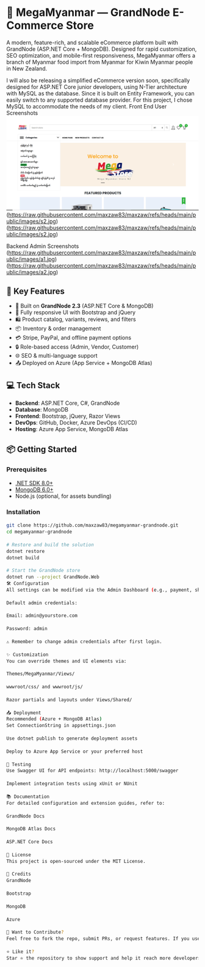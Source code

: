 # 🛒 MegaMyanmar — GrandNode E-Commerce Store

A modern, feature-rich, and scalable eCommerce platform built with GrandNode (ASP.NET Core + MongoDB). Designed for rapid customization, SEO optimization, and mobile-first responsiveness, MegaMyanmar offers a branch of Myanmar food import from Myanmar for Kiwin Myanmar people in New Zealand.

I will also be releasing a simplified eCommerce version soon, specifically designed for ASP.NET Core junior developers, using N-Tier architecture with MySQL as the database. Since it is built on Entity Framework, you can easily switch to any supported database provider. For this project, I chose MySQL to accommodate the needs of my client. 
Front End User Screenshots
![MegaMyanmar Screenshot](https://raw.githubusercontent.com/maxzaw83/maxzaw/refs/heads/main/public/images/s1.jpg)
(https://raw.githubusercontent.com/maxzaw83/maxzaw/refs/heads/main/public/images/s2.jpg)
(https://raw.githubusercontent.com/maxzaw83/maxzaw/refs/heads/main/public/images/s2.jpg)


Backend Admin Screenshots
(https://raw.githubusercontent.com/maxzaw83/maxzaw/refs/heads/main/public/images/a1.jpg)
(https://raw.githubusercontent.com/maxzaw83/maxzaw/refs/heads/main/public/images/a2.jpg)


## 🚀 Key Features

- 🧱 Built on **GrandNode 2.3** (ASP.NET Core & MongoDB)
- 🎨 Fully responsive UI with Bootstrap and jQuery
- 🛍️ Product catalog, variants, reviews, and filters
- 📦 Inventory & order management
- 💳 Stripe, PayPal, and offline payment options
- 🔒 Role-based access (Admin, Vendor, Customer)
- 🌐 SEO & multi-language support
- 📤 Deployed on Azure (App Service + MongoDB Atlas)

## 💻 Tech Stack

- **Backend**: ASP.NET Core, C#, GrandNode
- **Database**: MongoDB
- **Frontend**: Bootstrap, jQuery, Razor Views
- **DevOps**: GitHub, Docker, Azure DevOps (CI/CD)
- **Hosting**: Azure App Service, MongoDB Atlas

## 📦 Getting Started

### Prerequisites

- [.NET SDK 8.0+](https://dotnet.microsoft.com/)
- [MongoDB 6.0+](https://www.mongodb.com/)
- Node.js (optional, for assets bundling)

### Installation

```bash
git clone https://github.com/maxzaw83/megamyanmar-grandnode.git
cd megamyanmar-grandnode

# Restore and build the solution
dotnet restore
dotnet build

# Start the GrandNode store
dotnet run --project GrandNode.Web
🛠 Configuration
All settings can be modified via the Admin Dashboard (e.g., payment, shipping, SEO, etc.).

Default admin credentials:

Email: admin@yourstore.com

Password: admin

⚠️ Remember to change admin credentials after first login.

✨ Customization
You can override themes and UI elements via:

Themes/MegaMyanmar/Views/

wwwroot/css/ and wwwroot/js/

Razor partials and layouts under Views/Shared/

📤 Deployment
Recommended (Azure + MongoDB Atlas)
Set ConnectionString in appsettings.json

Use dotnet publish to generate deployment assets

Deploy to Azure App Service or your preferred host

🧪 Testing
Use Swagger UI for API endpoints: http://localhost:5000/swagger

Implement integration tests using xUnit or NUnit

📚 Documentation
For detailed configuration and extension guides, refer to:

GrandNode Docs

MongoDB Atlas Docs

ASP.NET Core Docs

📜 License
This project is open-sourced under the MIT License.

📣 Credits
GrandNode

Bootstrap

MongoDB

Azure

🙌 Want to Contribute?
Feel free to fork the repo, submit PRs, or request features. If you use this project commercially, attribution is appreciated.

⭐ Like it?
Star ⭐ the repository to show support and help it reach more developers.
